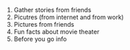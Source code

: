 1. Gather stories from friends
2. Picutres (from internet and from work)
3. Pictures from friends 
4. Fun facts about movie theater
5. Before you go info
